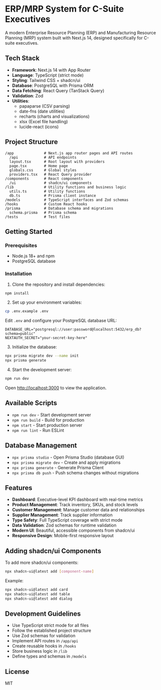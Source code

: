 # ERP/MRP System for C-Suite Executives

A modern Enterprise Resource Planning (ERP) and Manufacturing Resource Planning (MRP) system built with Next.js 14, designed specifically for C-suite executives.

## Tech Stack

- **Framework**: Next.js 14 with App Router
- **Language**: TypeScript (strict mode)
- **Styling**: Tailwind CSS + shadcn/ui
- **Database**: PostgreSQL with Prisma ORM
- **Data Fetching**: React Query (TanStack Query)
- **Validation**: Zod
- **Utilities**:
  - papaparse (CSV parsing)
  - date-fns (date utilities)
  - recharts (charts and visualizations)
  - xlsx (Excel file handling)
  - lucide-react (icons)

## Project Structure

```
/app              # Next.js app router pages and API routes
  /api            # API endpoints
  layout.tsx      # Root layout with providers
  page.tsx        # Home page
  globals.css     # Global styles
  providers.tsx   # React Query provider
/components       # React components
  /ui             # shadcn/ui components
/lib              # Utility functions and business logic
  utils.ts        # Utility functions
  db.ts           # Prisma client instance
/models           # TypeScript interfaces and Zod schemas
/hooks            # Custom React hooks
/prisma           # Database schema and migrations
  schema.prisma   # Prisma schema
/tests            # Test files
```

## Getting Started

### Prerequisites

- Node.js 18+ and npm
- PostgreSQL database

### Installation

1. Clone the repository and install dependencies:

```bash
npm install
```

2. Set up your environment variables:

```bash
cp .env.example .env
```

Edit `.env` and configure your PostgreSQL database URL:

```env
DATABASE_URL="postgresql://user:password@localhost:5432/erp_db?schema=public"
NEXTAUTH_SECRET="your-secret-key-here"
```

3. Initialize the database:

```bash
npx prisma migrate dev --name init
npx prisma generate
```

4. Start the development server:

```bash
npm run dev
```

Open [http://localhost:3000](http://localhost:3000) to view the application.

## Available Scripts

- `npm run dev` - Start development server
- `npm run build` - Build for production
- `npm start` - Start production server
- `npm run lint` - Run ESLint

## Database Management

- `npx prisma studio` - Open Prisma Studio (database GUI)
- `npx prisma migrate dev` - Create and apply migrations
- `npx prisma generate` - Generate Prisma Client
- `npx prisma db push` - Push schema changes without migrations

## Features

- **Dashboard**: Executive-level KPI dashboard with real-time metrics
- **Product Management**: Track inventory, SKUs, and stock levels
- **Customer Management**: Manage customer data and relationships
- **Supplier Management**: Track supplier information
- **Type Safety**: Full TypeScript coverage with strict mode
- **Data Validation**: Zod schemas for runtime validation
- **Modern UI**: Beautiful, accessible components from shadcn/ui
- **Responsive Design**: Mobile-first responsive layout

## Adding shadcn/ui Components

To add more shadcn/ui components:

```bash
npx shadcn-ui@latest add [component-name]
```

Example:
```bash
npx shadcn-ui@latest add card
npx shadcn-ui@latest add table
npx shadcn-ui@latest add dialog
```

## Development Guidelines

- Use TypeScript strict mode for all files
- Follow the established project structure
- Use Zod schemas for validation
- Implement API routes in `/app/api`
- Create reusable hooks in `/hooks`
- Store business logic in `/lib`
- Define types and schemas in `/models`

## License

MIT
